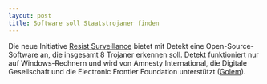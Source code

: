 ```yaml
---
layout: post
title: Software soll Staatstrojaner finden
---
```


Die neue Initiative [Resist Surveillance](https://resistsurveillance.org/) bietet mit Detekt eine Open-Source-Software an, die insgesamt 8 Trojaner erkennen soll. Detekt funktioniert nur auf Windows-Rechnern und wird von Amnesty International, die Digitale Gesellschaft und die Electronic Frontier Foundation unterstützt ([Golem](http://http://www.golem.de/news/detekt-software-spuert-staatstrojaner-auf-1411-110710.html)).

